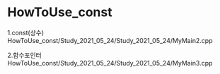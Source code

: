# HowToUse_const
1.const(상수)
HowToUse_const/Study_2021_05_24/Study_2021_05_24/MyMain2.cpp

2.함수포인터
HowToUse_const/Study_2021_05_24/Study_2021_05_24/MyMain3.cpp
